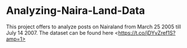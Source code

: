 # Analyzing-Naira-Land-Data
This project offers to analyze posts on Nairaland from March 25 2005 till July 14 2007. The dataset can be found here &lt;https://t.co/jDYvZref1S?amp=1>
